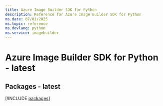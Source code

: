```yaml
---
title: Azure Image Builder SDK for Python
description: Reference for Azure Image Builder SDK for Python
ms.date: 07/01/2025
ms.topic: reference
ms.devlang: python
ms.service: imagebuilder
---
```

# Azure Image Builder SDK for Python - latest
## Packages - latest
[!INCLUDE [packages](image-builder-index.md)]
